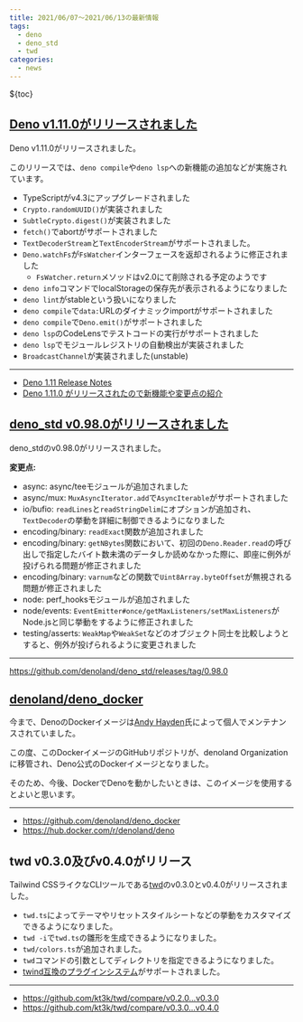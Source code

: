 ```yaml
---
title: 2021/06/07〜2021/06/13の最新情報
tags:
  - deno
  - deno_std
  - twd
categories:
  - news
---
```


${toc}

## [Deno v1.11.0がリリースされました](https://github.com/denoland/deno/releases/tag/v1.11.0)

Deno v1.11.0がリリースされました。

このリリースでは、`deno compile`や`deno lsp`への新機能の追加などが実施されています。

- TypeScriptがv4.3にアップグレードされました
- `Crypto.randomUUID()`が実装されました
- `SubtleCrypto.digest()`が実装されました
- `fetch()`でabortがサポートされました
- `TextDecoderStream`と`TextEncoderStream`がサポートされました。
- `Deno.watchFs`が`FsWatcher`インターフェースを返却されるように修正されました
  - `FsWatcher.return`メソッドはv2.0にて削除される予定のようです
- `deno info`コマンドでlocalStorageの保存先が表示されるようになりました
- `deno lint`がstableという扱いになりました
- `deno compile`で`data:`URLのダイナミックimportがサポートされました
- `deno compile`で`Deno.emit()`がサポートされました
- `deno lsp`のCodeLensでテストコードの実行がサポートされました
- `deno lsp`でモジュールレジストリの自動検出が実装されました
- `BroadcastChannel`が実装されました(unstable)

---

- [Deno 1.11 Release Notes](https://deno.com/blog/v1.11)
- [Deno 1.11.0 がリリースされたので新機能や変更点の紹介](https://zenn.dev/magurotuna/articles/deno-release-note-1-11-0)

## [deno_std v0.98.0がリリースされました](https://github.com/denoland/deno_std/releases/tag/0.98.0)

deno_stdのv0.98.0がリリースされました。

**変更点:**

- async: async/teeモジュールが追加されました
- async/mux: `MuxAsyncIterator.add`で`AsyncIterable`がサポートされました
- io/bufio: `readLines`と`readStringDelim`にオプションが追加され、`TextDecoder`の挙動を詳細に制御できるようになりました
- encoding/binary: `readExact`関数が追加されました
- encoding/binary: `getNBytes`関数において、初回の`Deno.Reader.read`の呼び出しで指定したバイト数未満のデータしか読めなかった際に、即座に例外が投げられる問題が修正されました
- encoding/binary: `varnum`などの関数で`Uint8Array.byteOffset`が無視される問題が修正されました
- node: perf_hooksモジュールが追加されました
- node/events: `EventEmitter#once/getMaxListeners/setMaxListeners`がNode.jsと同じ挙動をするように修正されました
- testing/asserts: `WeakMap`や`WeakSet`などのオブジェクト同士を比較しようとすると、例外が投げられるように変更されました

---

https://github.com/denoland/deno_std/releases/tag/0.98.0

## [denoland/deno_docker](https://github.com/denoland/deno_docker)

今まで、DenoのDockerイメージは[Andy Hayden](https://github.com/hayd)氏によって個人でメンテナンスされていました。

この度、このDockerイメージのGitHubリポジトリが、denoland Organizationに移管され、Deno公式のDockerイメージとなりました。

そのため、今後、DockerでDenoを動かしたいときは、このイメージを使用するとよいと思います。

---

* https://github.com/denoland/deno_docker
* https://hub.docker.com/r/denoland/deno

## twd v0.3.0及びv0.4.0がリリース

Tailwind CSSライクなCLIツールである[twd](https://github.com/kt3k/twd)のv0.3.0とv0.4.0がリリースされました。

* `twd.ts`によってテーマやリセットスタイルシートなどの挙動をカスタマイズできるようになりました。
* `twd -i`で`twd.ts`の雛形を生成できるようになりました。
* `twd/colors.ts`が追加されました。
* `twd`コマンドの引数としてディレクトリを指定できるようになりました。
* [twind互換のプラグインシステム](https://twind.dev/handbook/plugins.html)がサポートされました。

---

* https://github.com/kt3k/twd/compare/v0.2.0...v0.3.0
* https://github.com/kt3k/twd/compare/v0.3.0...v0.4.0
